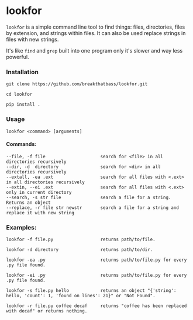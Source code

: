 # lookfor

```lookfor``` is a simple command line tool to find things: files, directories, files by extension, and strings within files. 
It can also be used replace strings in files with new strings.

It's like ```find``` and ```grep``` built into one program only it's slower and way less powerful.

### Installation

```git clone https://github.com/breakthatbass/lookfor.git```

```cd lookfor```

```pip install .```


### Usage

```lookfor <command> [arguments]```

#### Commands:
```
--file, -f file                     search for <file> in all directories recursively
--dir, -d  directory                search for <dir> in all directories recursively
--extall, -ea .ext                  search for all files with <.ext> in all directories recursively
--extin, --ei .ext                  search for all files with <.ext> only in current directory
--search, -s str file               search a file for a string. Returns an object
--replace, -r file str newstr       search a file for a string and replace it with new string
```

### Examples:

```
lookfor -f file.py                  returns path/to/file.

lookfor -d directory                returns path/to/dir.

lookfor -ea .py                     returns path/to/file.py for every .py file found.

lookfor -ei .py                     returns path/to/file.py for every .py file found.

lookfor -s file.py hello            returns an object "{'string': hello, 'count': 1, 'found on lines': 21}" or "Not Found".

lookfor -r file.py coffee decaf     returns "coffee has been replaced with decaf" or returns nothing.
```
